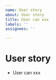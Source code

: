 ```yaml
---
name: User story
about: User story
title: User can xxx
labels: ''
assignees: ''

---
```


# User story

- User can xxx
